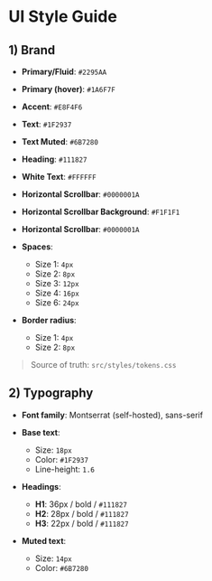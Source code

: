 # UI Style Guide

## 1) Brand
- **Primary/Fluid**: `#2295AA`
- **Primary (hover)**: `#1A6F7F`
- **Accent**: `#E8F4F6`
- **Text**: `#1F2937`
- **Text Muted**: `#6B7280`
- **Heading**: `#111827`
- **White Text**: `#FFFFFF`
- **Horizontal Scrollbar**: `#0000001A`
- **Horizontal Scrollbar Background**: `#F1F1F1`
- **Horizontal Scrollbar**: `#0000001A`

- **Spaces**:  
  - Size 1: `4px`  
  - Size 2: `8px`  
  - Size 3: `12px`  
  - Size 4: `16px`  
  - Size 6: `24px`  

- **Border radius**:  
  - Size 1: `4px`  
  - Size 2: `8px`  



> Source of truth: `src/styles/tokens.css`

## 2) Typography
- **Font family**: Montserrat (self-hosted), sans-serif
- **Base text**:  
  - Size: `18px`  
  - Color: `#1F2937`  
  - Line-height: `1.6`

- **Headings**:  
  - **H1**: 36px / bold / `#111827`  
  - **H2**: 28px / bold / `#111827`  
  - **H3**: 22px / bold / `#111827`

- **Muted text**:  
  - Size: `14px`  
  - Color: `#6B7280`



